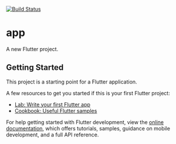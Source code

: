 <a href="https://github.com/[USER_NAME]/[REPO_NAME]/actions"><img src="https://github.com/[USER_NAME]/[REPO_NAME]/workflows/test-my-app/badge.svg" alt="Build Status"></a>

# app

A new Flutter project.

## Getting Started

This project is a starting point for a Flutter application.

A few resources to get you started if this is your first Flutter project:

- [Lab: Write your first Flutter app](https://docs.flutter.dev/get-started/codelab)
- [Cookbook: Useful Flutter samples](https://docs.flutter.dev/cookbook)

For help getting started with Flutter development, view the
[online documentation](https://docs.flutter.dev/), which offers tutorials,
samples, guidance on mobile development, and a full API reference.
